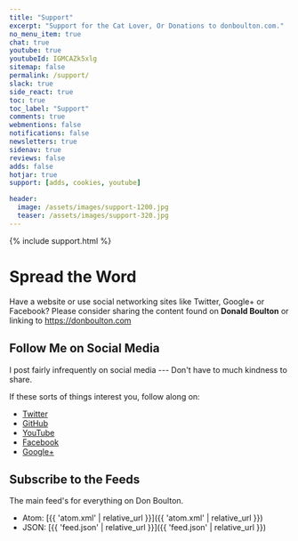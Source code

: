 ```yaml
---
title: "Support"
excerpt: "Support for the Cat Lover, Or Donations to donboulton.com."
no_menu_item: true
chat: true
youtube: true
youtubeId: IGMCAZk5xlg
sitemap: false
permalink: /support/
slack: true
side_react: true
toc: true
toc_label: "Support"
comments: true
webmentions: false
notifications: false
newsletters: true
sidenav: true
reviews: false
adds: false
hotjar: true
support: [adds, cookies, youtube]

header:
  image: /assets/images/support-1200.jpg
  teaser: /assets/images/support-320.jpg
---
```


{% include support.html %}

# Spread the Word

Have a website or use social networking sites like Twitter, Google+ or Facebook? Please consider sharing the content found on **Donald Boulton** or linking to <https://donboulton.com>

## Follow Me on Social Media

I post fairly infrequently on social media --- Don't have to much kindness to share.

If these sorts of things interest you, follow along on:

- [Twitter](https://twitter.com/donboulton)
- [GitHub](https://github.com/donaldboulton)
- [YouTube](https://www.youtube.com/channel/UCHED4RFSxXXNGDDvWpgzHXg)
- [Facebook](https://www.facebook.com/donboulton)
- [Google+](https://plus.google.com/+DonaldBoulton)

## Subscribe to the Feeds

The main feed's for everything on Don Boulton.

- Atom: [{{ 'atom.xml' | relative_url }}]({{ 'atom.xml' | relative_url }})
- JSON: [{{ 'feed.json' | relative_url }}]({{ 'feed.json' | relative_url }})
